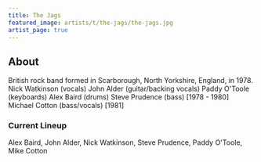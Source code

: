 ```yaml
---
title: The Jags
featured_image: artists/t/the-jags/the-jags.jpg
artist_page: true
---
```

## About

British rock band formed in Scarborough, North Yorkshire, England, in 1978.
Nick Watkinson (vocals)
John Alder (guitar/backing vocals)
Paddy O'Toole (keyboards)
Alex Baird (drums)
Steve Prudence (bass) [1978 - 1980]
Michael Cotton (bass/vocals) [1981]


### Current Lineup

Alex Baird, John Alder, Nick Watkinson, Steve Prudence, Paddy O'Toole, Mike Cotton

